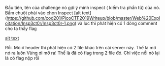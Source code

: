 Đầu tiên, tên của challenge nó gợi ý mình inspect ( kiểm tra phần tử) của nó. Bấm chuột phải vào chọn Inspect 
[alt text] (https://github.com/cod201/PicoCTF2019Writeup/blob/master/Web%20Exploitation/Insp3ct0r/Insp3ct0r-1.png)
và lục thì phát hiện có 1 dòng comment cho ta thấy flag

[alt text](https://github.com/cod201/PicoCTF2019Writeup/blob/master/Web%20Exploitation/Insp3ct0r/Insp3ct0r-2.png)

Rồi. Mò ở header thì phát hiện có 2 file khác trên cái server này. Thế là mở nó ra luôn
[](https://github.com/cod201/PicoCTF2019Writeup/blob/master/Web%20Exploitation/Insp3ct0r/Insp3ct0r-3.png)
Vừng ơi mở ra! Thế là đã có flag trong 2 file đó. Chỉ việc nối nó lại là có flag nộp rồi
[](https://github.com/cod201/PicoCTF2019Writeup/blob/master/Web%20Exploitation/Insp3ct0r/Insp3ct0r-4.png)
[](https://github.com/cod201/PicoCTF2019Writeup/blob/master/Web%20Exploitation/Insp3ct0r/Insp3ct0r-5.png)
